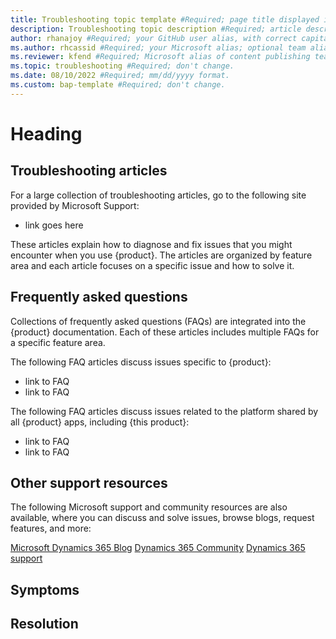 ```yaml
---
title: Troubleshooting topic template #Required; page title displayed in search results. Don't enclose in quotation marks. 
description: Troubleshooting topic description #Required; article description that's displayed in search results. Don't enclose in quotation marks. Do end with a period.
author: rhanajoy #Required; your GitHub user alias, with correct capitalization. 
ms.author: rhcassid #Required; your Microsoft alias; optional team alias. 
ms.reviewer: kfend #Required; Microsoft alias of content publishing team member.
ms.topic: troubleshooting #Required; don't change.
ms.date: 08/10/2022 #Required; mm/dd/yyyy format.
ms.custom: bap-template #Required; don't change.
---
```


<!--Remove all the comments in this template before you sign-off or merge to the main branch.-->

<!--This template provides the basic structure of a troubleshooting article. See [Write a troubleshooting article](write-a-troubleshooting-article.md) in the contributor guide. To provide feedback on this template contact [bace feedback](mailto:templateswg@microsoft.com).-->

<!--H1. Required. If this is a resource-type article, the title should be "<Product/solution/app> troubleshooting and FAQs." If it's a direct reference-type article, pick an H1 that summarizes the problem from the customer's point of view.-->
# Heading

<!--add your content here-->

<!--Include the following sections in a resource-type article. Remove them if you're writing a direct-reference troubleshooting article.-->
## Troubleshooting articles

<!--If your product doesn't have a support site, but it does have a collection of troubleshooting articles, link to that instead.-->
For a large collection of troubleshooting articles, go to the following site provided by Microsoft Support:

- link goes here

These articles explain how to diagnose and fix issues that you might encounter when you use {product}. The articles are organized by feature area and each article focuses on a specific issue and how to solve it.

## Frequently asked questions

Collections of frequently asked questions (FAQs) are integrated into the {product} documentation. Each of these articles includes multiple FAQs for a specific feature area.

The following FAQ articles discuss issues specific to {product}:

- link to FAQ
- link to FAQ

The following FAQ articles discuss issues related to the platform shared by all {product} apps, including {this product}:

- link to FAQ
- link to FAQ

## Other support resources
<!--Add and replace these links as needed for your product/solution/app.-->

The following Microsoft support and community resources are also available, where you can discuss and solve issues, browse blogs, request features, and more:

[Microsoft Dynamics 365 Blog](https://cloudblogs.microsoft.com/dynamics365/?source=dynamicsaxscm)
[Dynamics 365 Community](https://community.dynamics.com/)
[Dynamics 365 support](https://dynamics-int.microsoft.com/support/)

<!--Include the following sections in a direct reference-type article. Remove them if you're writing a resource troubleshooting article.-->
## Symptoms

<!--Clearly describe the problem the way a customer would describe it.-->

## Resolution

<!--Tell the customer how to fix the problem. Or, if the problem is caused by user error or customer misunderstanding, briefly explain the right way or the feature's proper functioning.-->

<!--Remove all the comments in this template before you sign-off or merge to the main branch.-->
